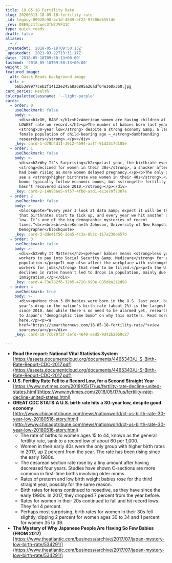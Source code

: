 ```yaml
---
title: 18.05.18 Fertility Rate
slug: 20200313-18-05-18-fertility-rate
_id: legacy-89928c98-ac1d-4809-bf22-97506d6551de
_rev: O8E8pz1fLwnc3fN7JVF31C
type: quick_reads
draft: false
aliases:
  - /
_createdAt: '2018-05-18T09:50:13Z'
_updatedAt: '2021-03-22T13:11:17Z'
date: '2018-05-18T09:50:13+00:00'
lastmod: '2018-05-18T09:50:13+00:00'
weight: 50
featured_image:
  alt: Quick Reads background image
  url: >-
    b6b53e9977ceb2f14122e245a8a6895a26adf64e360x360.jpg
card_series: Health
colorpaletteclassname: '--light-purple'
cards:
  - order: 0
    useCheckmark: false
    body: >-
      <div><h1>OH, BABY.</h1><h2>American women are having children at the
      LOWEST rate on record.</h2><p>The number of babies born last year hit a
      <strong>30-year low</strong> despite a strong economy &amp; a larger
      female population of child-bearing age –_<strong>dumbfounding
      researchers</strong>.</p></div>
    _key: card-1-d78b4d11-3912-4694-aaff-91d2517d105e
  - order: 1
    useCheckmark: false
    body: >-
      <div><h2>Why It’s Surprising</h2><p>Last year, the birthrate even
      <strong>declined for women in their 30s</strong>, a shocker after rates
      had been rising as more women delayed pregnancy.</p><p>The only group to
      see a <strong>higher birthrate was women in their 40s</strong>.</p><p>Baby
      booms typically follow economic booms, but <strong>the fertility rate
      hasn’t recovered since 2010.</strong></p></div>
    _key: card-2-140936e5-9f57-4fb0-aad1-e11e70f7307e
  - order: 2
    useCheckmark: false
    body: >-
      <blockquote>“Every year I look at data &amp; expect it will be the year
      that birthrates start to tick up, and every year we hit another all-time
      low. It’s one of the big demographic mysteries of recent
      times.”<br><br><br><br>Kenneth Johnson, University of New Hampshire
      Demographer</blockquote>
    _key: card-3-dde41f56-2da5-4c3a-8b2c-117a230e657d
  - order: 3
    useCheckmark: false
    body: >-
      <div><h2>Why It Matters</h2><p>Fewer babies means <strong>less young
      workers to pay into Social Security &amp; Medicare</strong> for an aging
      population.</p><p>It may also affect the workplace with <strong>too few
      workers for jobs</strong> that need to be filled.</p><p>In the U.S.,
      declines in rates haven’t led to drops in population, mainly due to
      immigration.</p></div>
    _key: card-4-73e782f6-32b5-4720-990e-885dea212d98
  - order: 4
    useCheckmark: true
    body: >-
      <div><p>More than 3.8M babies were born in the U.S. last year, but last
      year's drop in the nation's birth rate (about 2%) is the largest drop
      since 2010. And while there's no need to be alarmed yet, researchers point
      to Japan's "demographic time bomb" on why this matters. Read more
      here.</p><p><a
      href="https://smarthernews.com/18-05-18-fertility-rate/">view
      sources</a></p></div>
    _key: card-10-7cb70f2f-2efd-4640-aed5-9d42b2069c27

---
```

* **Read the report: National Vital Statistics System**  
[https://assets.documentcloud.org/documents/4465343/U-S-Birth-Rate-Report-CDC-2017.pdf](https://assets.documentcloud.org/documents/4465343/U-S-Birth-Rate-Report-CDC-2017.pdf)
* **U.S. Fertility Rate Fell to a Record Low, for a Second Straight Year**  
[https://www.nytimes.com/2018/05/17/us/fertility-rate-decline-united-states.html](https://www.nytimes.com/2018/05/17/us/fertility-rate-decline-united-states.html)
* **GREAT CDC STATS:A U.S. birth rate hits a 30-year low, despite good economy**  
[http://www.chicagotribune.com/news/nationworld/ct-us-birth-rate-30-year-low-20180516-story.html](http://www.chicagotribune.com/news/nationworld/ct-us-birth-rate-30-year-low-20180516-story.html)
  * The rate of births to women ages 15 to 44, known as the general fertility rate, sank to a record low of about 60 per 1,000.
  * Women in their early 40s were the only group with higher birth rates in 2017, up 2 percent from the year. The rate has been rising since the early 1980s.
  * The cesarean section rate rose by a tiny amount after having decreased four years. Studies have shown C-sections are more common in first-time births involving older moms.
  * Rates of preterm and low birth weight babies rose for the third straight year, possibly for the same reason.
  * Birth rates for teens continued to nosedive, as they have since the early 1990s. In 2017, they dropped 7 percent from the year before.
  * Rates for women in their 20s continued to fall and hit record lows. They fell 4 percent.
  * Perhaps most surprising, birth rates for women in their 30s fell slightly, dipping 2 percent for women ages 30 to 34 and 1 percent for women 35 to 39.
* **The Mystery of Why Japanese People Are Having So Few Babies (FROM 2017)**  
[https://www.theatlantic.com/business/archive/2017/07/japan-mystery-low-birth-rate/534291/](https://www.theatlantic.com/business/archive/2017/07/japan-mystery-low-birth-rate/534291/)